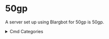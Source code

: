 # 50gp
A server set up using Blargbot for 50gp is 50gp.


<details>
  <summary>Cmd Categories</summary>
  <p align="center">
- Admin
- Dink
- Help
- Time
- User
- Welcome & Leave
</p>
</details>